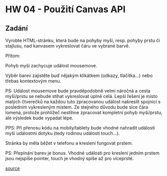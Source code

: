 # HW 04 - Použití Canvas API

## Zadání

Vyrobte HTML-stránku, která bude na pohyby myši, resp. pohyby prstu či stajlusu, nad kanvasem vykreslovat čáru ve vybrané barvě. 

Přitom:

Pohyb myši zachycuje událost mousemove.

Výběr barev zajistěte buď nějakým klikátkem (odkazy, tlačítka…) nebo třebas kontextovým menu.

PS: Událost mousemove bude pravděpodobně velmi náročná a cesta myši/prstu se nebude stíhat vykreslovat úplně celá. Lepší řešení je místo malých čtverečků na každou tuto zpracovanou událost nakreslit spojnici s posledním vykresleným místem. Ze stejného důvodu bude sice čára lomená, protože prohlížeč nestihne zpracovat kompletní pohyb myši/prstu, ale výsledek bude vypadat lépe.

PPS: Při přenosu kódu na mobily/tablety bude vhodné nahradit události myši událostmi dotyku (tedy rodinou událostí touch…).

Stránka by měla běžet v telefonu a kreslení fungovat prstem.

PS: Přepínání barev je bonus. Vhodné události pro kreslení jedním prstem jsou nejspíše pointer, touch je vhodný spíše až pro víceprsté.

[source](http://vyuka.ookami.cz/priklady/html/drawing.xml)